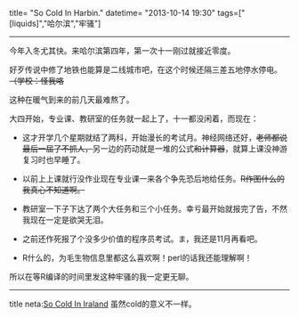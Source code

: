 title= "So Cold In Harbin."
datetime= "2013-10-14 19:30"
tags=["[liquids]","哈尔滨","牢骚"]

----------------------

今年入冬尤其快。来哈尔滨第四年，第一次十一刚过就接近零度。

好歹传说中修了地铁也能算是二线城市吧，在这个时候还隔三差五地停水停电。<del>（学校：怪我咯</del>

这种在暖气到来的前几天最难熬了。

大四开始，专业课、教研室的任务就一起上了，十一都没闲着，而现在：

- 这才开学几个星期就结了两科，开始漫长的考试月。神经网络还好，<del>老师都说最后一届了不抓人，</del>另一边的药动就是一堆的公式<del>和计算器</del>，就算上课没神游复习时也早睡了。

- 以前上上课就行没作业现在专业课一来各个争先恐后地给任务。<del>R作图什么的我真心不知道啊。</del>

- 教研室一下子下达了两个大任务和三个小任务。幸亏最开始就报完了告，不然我现在一定是欲哭无泪。

- 之前还作死报了个没多少价值的程序员考试。ま，我还是11月再看吧。

- R什么的，为毛生物信息里都这么喜欢啊！perl的话我还能理解啊！

所以在等R编译的时间里发这种牢骚的我一定更无聊。

---------------------------

title neta:[So Cold In Iraland](http://www.xiami.com/song/detail/id/3599925) 虽然cold的意义不一样。
